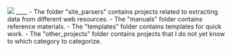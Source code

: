 <img src=https://www.codewars.com/users/KepLer100500/badges/large>
____
- The folder "site_parsers" contains projects related to extracting data from different web resources.
- The "manuals" folder contains reference materials.
- The "templates" folder contains templates for quick work.
- The "other_projects" folder contains projects that I do not yet know to which category to categorize.